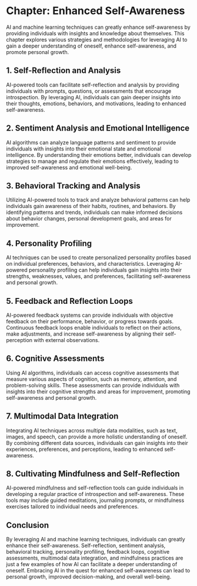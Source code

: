 Chapter: Enhanced Self-Awareness
================================

AI and machine learning techniques can greatly enhance self-awareness by providing individuals with insights and knowledge about themselves. This chapter explores various strategies and methodologies for leveraging AI to gain a deeper understanding of oneself, enhance self-awareness, and promote personal growth.

**1. Self-Reflection and Analysis**
-----------------------------------

AI-powered tools can facilitate self-reflection and analysis by providing individuals with prompts, questions, or assessments that encourage introspection. By leveraging AI, individuals can gain deeper insights into their thoughts, emotions, behaviors, and motivations, leading to enhanced self-awareness.

**2. Sentiment Analysis and Emotional Intelligence**
----------------------------------------------------

AI algorithms can analyze language patterns and sentiment to provide individuals with insights into their emotional state and emotional intelligence. By understanding their emotions better, individuals can develop strategies to manage and regulate their emotions effectively, leading to improved self-awareness and emotional well-being.

**3. Behavioral Tracking and Analysis**
---------------------------------------

Utilizing AI-powered tools to track and analyze behavioral patterns can help individuals gain awareness of their habits, routines, and behaviors. By identifying patterns and trends, individuals can make informed decisions about behavior changes, personal development goals, and areas for improvement.

**4. Personality Profiling**
----------------------------

AI techniques can be used to create personalized personality profiles based on individual preferences, behaviors, and characteristics. Leveraging AI-powered personality profiling can help individuals gain insights into their strengths, weaknesses, values, and preferences, facilitating self-awareness and personal growth.

**5. Feedback and Reflection Loops**
------------------------------------

AI-powered feedback systems can provide individuals with objective feedback on their performance, behavior, or progress towards goals. Continuous feedback loops enable individuals to reflect on their actions, make adjustments, and increase self-awareness by aligning their self-perception with external observations.

**6. Cognitive Assessments**
----------------------------

Using AI algorithms, individuals can access cognitive assessments that measure various aspects of cognition, such as memory, attention, and problem-solving skills. These assessments can provide individuals with insights into their cognitive strengths and areas for improvement, promoting self-awareness and personal growth.

**7. Multimodal Data Integration**
----------------------------------

Integrating AI techniques across multiple data modalities, such as text, images, and speech, can provide a more holistic understanding of oneself. By combining different data sources, individuals can gain insights into their experiences, preferences, and perceptions, leading to enhanced self-awareness.

**8. Cultivating Mindfulness and Self-Reflection**
--------------------------------------------------

AI-powered mindfulness and self-reflection tools can guide individuals in developing a regular practice of introspection and self-awareness. These tools may include guided meditations, journaling prompts, or mindfulness exercises tailored to individual needs and preferences.

**Conclusion**
--------------

By leveraging AI and machine learning techniques, individuals can greatly enhance their self-awareness. Self-reflection, sentiment analysis, behavioral tracking, personality profiling, feedback loops, cognitive assessments, multimodal data integration, and mindfulness practices are just a few examples of how AI can facilitate a deeper understanding of oneself. Embracing AI in the quest for enhanced self-awareness can lead to personal growth, improved decision-making, and overall well-being.
